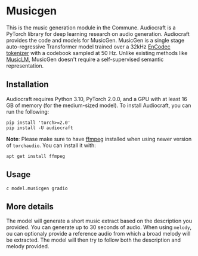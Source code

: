 # Musicgen

This is the music generation module in the Commune.
Audiocraft is a PyTorch library for deep learning research on audio generation.
Audiocraft provides the code and models for MusicGen. MusicGen is a single stage auto-regressive
Transformer model trained over a 32kHz <a href="https://github.com/facebookresearch/encodec">EnCodec tokenizer</a> with a codebook sampled at 50 Hz. Unlike existing methods like [MusicLM](https://arxiv.org/abs/2301.11325), MusicGen doesn't require a self-supervised semantic representation.

## Installation
Audiocraft requires Python 3.10, PyTorch 2.0.0, and a GPU with at least 16 GB of memory (for the medium-sized model). To install Audiocraft, you can run the following:

```shell
pip install 'torch>=2.0'
pip install -U audiocraft
```

**Note**: Please make sure to have [ffmpeg](https://ffmpeg.org/download.html) installed when using newer version of `torchaudio`.
You can install it with:
```
apt get install ffmpeg
```

## Usage
`c model.musicgen gradio`

## More details
The model will generate a short music extract based on the description you provided.
You can generate up to 30 seconds of audio.
When using `melody`, ou can optionaly provide a reference audio from
which a broad melody will be extracted. The model will then try to follow both the description and melody provided.